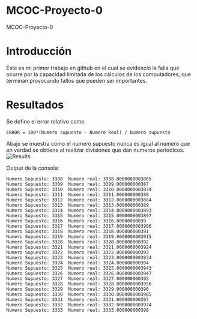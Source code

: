 # MCOC-Proyecto-0
MCOC-Proyecto-0

Introducción
==============

Este es mi primer trabajo en github en el cual se evidenció la falla que ocurre por la capacidad limitada de los cálculos de los computadores, que terminan provocando fallos que pueden ser importantes.


Resultados
==============

Se define el error relativo como 

	ERROR = 100*(Numero supuesto - Numero Real) / Numero supuesto

Abajo se muestra como el numero supuesto nunca es igual al numero que en verdad se obtiene al realizar divisiones que dan numeros periodicos.
![Results](loss-of-significance.jepg)

Output de la consola:

	Numero Supuesto: 3308  Numero real: 3308.0000000003865
	Numero Supuesto: 3309  Numero real: 3309.000000000387
	Numero Supuesto: 3310  Numero real: 3310.0000000003874
	Numero Supuesto: 3311  Numero real: 3311.000000000388
	Numero Supuesto: 3312  Numero real: 3312.0000000003884
	Numero Supuesto: 3313  Numero real: 3313.000000000389
	Numero Supuesto: 3314  Numero real: 3314.0000000003893
	Numero Supuesto: 3315  Numero real: 3315.0000000003897
	Numero Supuesto: 3316  Numero real: 3316.00000000039
	Numero Supuesto: 3317  Numero real: 3317.0000000003906
	Numero Supuesto: 3318  Numero real: 3318.000000000391
	Numero Supuesto: 3319  Numero real: 3319.0000000003915
	Numero Supuesto: 3320  Numero real: 3320.000000000392
	Numero Supuesto: 3321  Numero real: 3321.0000000003924
	Numero Supuesto: 3322  Numero real: 3322.000000000393
	Numero Supuesto: 3323  Numero real: 3323.0000000003934
	Numero Supuesto: 3324  Numero real: 3324.000000000394
	Numero Supuesto: 3325  Numero real: 3325.0000000003943
	Numero Supuesto: 3326  Numero real: 3326.0000000003947
	Numero Supuesto: 3327  Numero real: 3327.000000000395
	Numero Supuesto: 3328  Numero real: 3328.0000000003956
	Numero Supuesto: 3329  Numero real: 3329.000000000396
	Numero Supuesto: 3330  Numero real: 3330.0000000003965
	Numero Supuesto: 3331  Numero real: 3331.000000000397
	Numero Supuesto: 3332  Numero real: 3332.0000000003974
	Numero Supuesto: 3333  Numero real: 3333.000000000398

